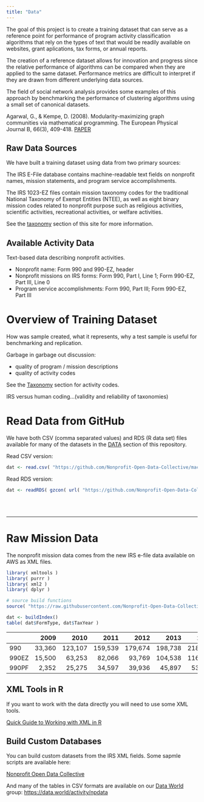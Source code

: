 ```yaml
---
title: "Data"
---
```


The goal of this project is to create a training dataset that can serve as a reference point for performance of program activity classification algorithms that rely on the types of text that would be readily available on websites, grant aplications, tax forms, or annual reports.

The creation of a reference dataset allows for innovation and progress since the relative performance of algorithms can be compared when they are applied to the same dataset. Performance metrics are difficult to interpret if they are drawn from different underlying data sources. 

The field of social network analysis provides some examples of this approach by benchmarking the performance of clustering algorithms using a small set of canonical datasets. 

Agarwal, G., & Kempe, D. (2008). Modularity-maximizing graph communities via mathematical programming. The European Physical Journal B, 66(3), 409-418. [PAPER](https://arxiv.org/pdf/0710.2533.pdf)



## Raw Data Sources

We have built a training dataset using data from two primary sources:

The IRS E-File database contains machine-readable text fields on nonprofit names, mission statements, and program service accomplishments. 

The IRS 1023-EZ files contain mission taxonomy codes for the traditional National Taxonomy of Exempt Entities (NTEE), as well as eight binary mission codes related to nonprofit purpose such as religious activities, scientific activities, recreational activities, or welfare activities. 

See the [taxonomy](https://nonprofit-open-data-collective.github.io/machine_learning_mission_codes/taxonomies/) section of this site for more information. 



## Available Activity Data

Text-based data describing nonprofit activities.

* Nonprofit name: Form 990 and 990-EZ, header
* Nonprofit missions on IRS forms: Form 990, Part I, Line 1; Form 990-EZ, Part III, Line 0
* Program service accomplishments: Form 990, Part III; Form 990-EZ, Part III



# Overview of Training Dataset

How was sample created, what it represents, why a test sample is useful for benchmarking and replication.

Garbage in garbage out discussion: 
* quality of program / mission descriptions 
* quality of activity codes 

See the [Taxonomy](https://nonprofit-open-data-collective.github.io/machine_learning_mission_codes/taxonomies/) section for activity codes.

IRS versus human coding...(validity and reliability of taxonomies)



# Read Data from GitHub

We have both CSV (comma separated values) and RDS (R data set) files available for many of the datasets in the [DATA](https://github.com/Nonprofit-Open-Data-Collective/machine_learning_mission_codes/tree/master/DATA) section of this repository. 

Read CSV version:

```r
dat <- read.csv( "https://github.com/Nonprofit-Open-Data-Collective/machine_learning_mission_codes/blob/master/DATA/MISSION.csv?raw=true", stringsAsFactors=F )
```

Read RDS version:

```r
dat <- readRDS( gzcon( url( "https://github.com/Nonprofit-Open-Data-Collective/machine_learning_mission_codes/blob/master/DATA/MISSION.rds?raw=true" )))
```

<br> 
<br> 

-------------------

# Raw Mission Data 

The nonprofit mission data comes from the new IRS e-file data available on AWS as XML files. 

```r
library( xmltools )
library( purrr )
library( xml2 )
library( dplyr )

# source build functions
source( "https://raw.githubusercontent.com/Nonprofit-Open-Data-Collective/irs-990-efiler-database/master/BUILD_SCRIPTS/build_efile_database_functions.R" )

dat <- buildIndex()
table( dat$FormType, dat$TaxYear )
```

|      |  2009|   2010|   2011|   2012|   2013|   2014|   2015|   2016|  2017|
|:-----|-----:|------:|------:|------:|------:|------:|------:|------:|-----:|
|990   | 33,360| 123,107| 159,539| 179,674| 198,738| 218,614| 232,975| 214,585| 25,921|
|990EZ | 15,500|  63,253|  82,066|  93,769| 104,538| 116,461| 124,507| 121,530| 28,767|
|990PF |  2,352|  25,275|  34,597|  39,936|  45,897|  53,443|  58,724|  60,305| 20,608|


## XML Tools in R

If you want to work with the data directly you will need to use some XML tools. 

[Quick Guide to Working with XML in R](Quick_Guide_to_XML_in_R.html)

## Build Custom Databases

You can build custom datasets from the IRS XML fields. Some sapmle scripts are available here:

[Nonprofit Open Data Collective](https://github.com/Nonprofit-Open-Data-Collective/irs-990-efiler-database/blob/master/BUILD_SCRIPTS/README.md)

And many of the tables in CSV formats are available on our [Data World](https://data.world/activity/npdata) group: https://data.world/activity/npdata
